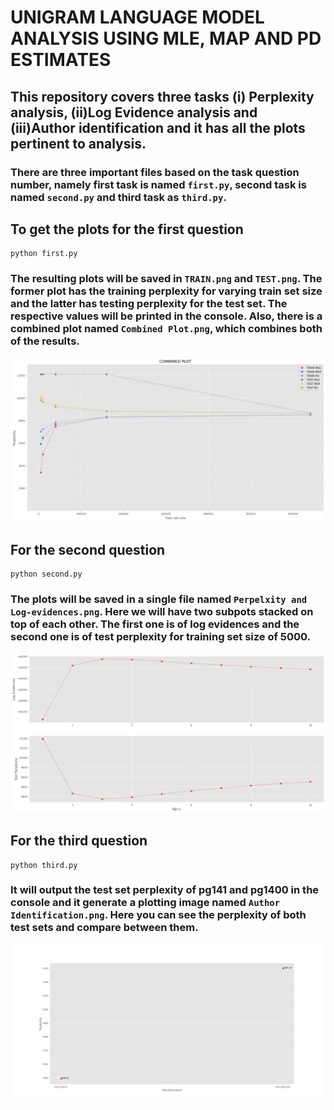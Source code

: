 # UNIGRAM LANGUAGE MODEL ANALYSIS USING MLE, MAP AND PD ESTIMATES 

## This repository covers three tasks (i) Perplexity analysis, (ii)Log Evidence analysis and (iii)Author identification and it has all the plots pertinent to analysis. 

### There are three important files based on the task question number, namely first task is named `first.py`, second task is named `second.py` and third task as `third.py`.

## To get the plots for the first question

```
python first.py
```
### The resulting plots will be saved in `TRAIN.png` and `TEST.png`. The former plot has the training perplexity for varying train set size and the latter has testing perplexity for the test set. The respective values will be printed in the console. Also, there is a combined plot named `Combined Plot.png`, which combines both of the results.
![img](Combined%20Plot.png)

## For the second question

```
python second.py
```

### The plots will be saved in a single file named `Perpelxity and Log-evidences.png`. Here we will have two subpots stacked on top of each other. The first one is of log evidences and the second one is of test perplexity for training set size of 5000.
![img](Perplexity%20and%20Log-evidences.png)
## For the third question
```
python third.py
```
### It will output the test set perplexity of pg141 and pg1400 in the console and it generate a plotting image named `Author Identification.png`. Here you can see the perplexity of both test sets and compare between them.
![img](Author%20Idenitification.png)